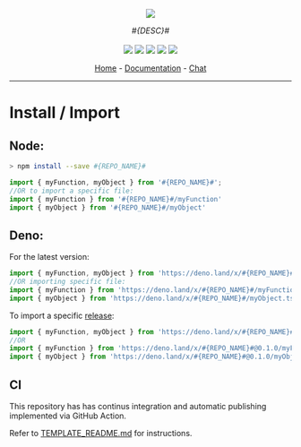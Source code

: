 
<p align="center">
    <img src="https://user-images.githubusercontent.com/6702424/80216211-00ef5280-863e-11ea-81de-59f3a3d4b8e4.png">  
</p>
<p align="center">
    <i>#{DESC}#</i>
    <br>
    <br>
    <img src="https://github.com/#{USER_OR_ORG}#/#{REPO_NAME}#/workflows/ci/badge.svg?branch=dev">
    <img src="https://img.shields.io/bundlephobia/minzip/#{REPO_NAME}#">
    <img src="https://img.shields.io/npm/dw/#{REPO_NAME}#">
    <img src="https://img.shields.io/github/commit-activity/w/garronej/#{REPO_NAME}#">
    <img src="https://img.shields.io/npm/l/#{REPO_NAME}#">
</p>
<p align="center">
  <a href="https://github.com/#{USER_OR_ORG}#/#{REPO_NAME}#">Home</a>
  -
  <a href="https://github.com/#{USER_OR_ORG}#/#{REPO_NAME}#">Documentation</a>
  -
  <a href="https://gitter.im/#{REPO_NAME}#/">Chat</a>
</p>

---

# Install / Import

## Node:

```bash
> npm install --save #{REPO_NAME}#
```
```typescript
import { myFunction, myObject } from '#{REPO_NAME}#'; 
//OR to import a specific file:
import { myFunction } from '#{REPO_NAME}#/myFunction'
import { myObject } from '#{REPO_NAME}#/myObject'
```

## Deno:

For the latest version:   
```typescript
import { myFunction, myObject } from 'https://deno.land/x/#{REPO_NAME}#/mod.ts';
//OR importing specific file: 
import { myFunction } from 'https://deno.land/x/#{REPO_NAME}#/myFunction.ts';
import { myObject } from 'https://deno.land/x/#{REPO_NAME}#/myObject.ts';
```

To import a specific [release](https://github.com/#{USER_OR_ORG}#/#{REPO_NAME}#/releases):  

```typescript
import { myFunction, myObject } from 'https://deno.land/x/#{REPO_NAME}#@0.1.0/mod.ts';
//OR
import { myFunction } from 'https://deno.land/x/#{REPO_NAME}#@0.1.0/myFunction.ts';
import { myObject } from 'https://deno.land/x/#{REPO_NAME}#@0.1.0/myObject.ts';
```


## CI

This repository has has continus integration and automatic publishing implemented via GitHub Action. 

Refer to [TEMPLATE_README.md](https://github.com/#{USER_OR_ORG}#/#{REPO_NAME}#/blob/dev/TEMPLATE_README.md) for instructions. 



